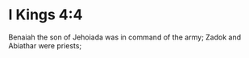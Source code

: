# I Kings 4:4

Benaiah the son of Jehoiada was in command of the army; Zadok and Abiathar were priests;
